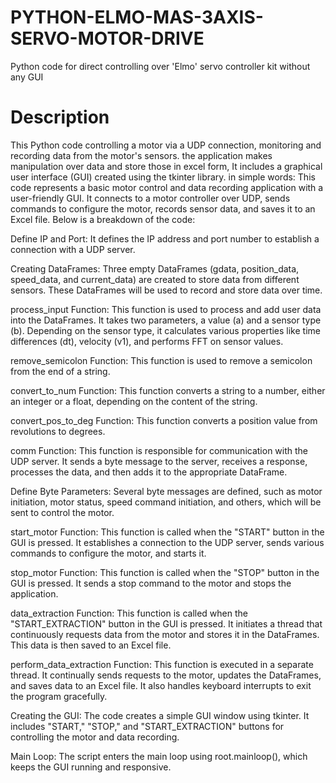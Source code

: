 # PYTHON-ELMO-MAS-3AXIS-SERVO-MOTOR-DRIVE
Python code for direct controlling over 'Elmo' servo controller kit without any GUI 

# Description
This Python code controlling a motor via a UDP connection, monitoring and recording data from the motor's sensors. the application makes manipulation over data and store those in excel form, It includes a graphical user interface (GUI) created using the tkinter library. in simple words: This code represents a basic motor control and data recording application with a user-friendly GUI. It connects to a motor controller over UDP, sends commands to configure the motor, records sensor data, and saves it to an Excel file. Below is a breakdown of the code:

Define IP and Port: It defines the IP address and port number to establish a connection with a UDP server.

Creating DataFrames: Three empty DataFrames (gdata, position_data, speed_data, and current_data) are created to store data from different sensors. These DataFrames will be used to record and store data over time.

process_input Function: This function is used to process and add user data into the DataFrames. It takes two parameters, a value (a) and a sensor type (b). Depending on the sensor type, it calculates various properties like time differences (dt), velocity (v1), and performs FFT on sensor values.

remove_semicolon Function: This function is used to remove a semicolon from the end of a string.

convert_to_num Function: This function converts a string to a number, either an integer or a float, depending on the content of the string.

convert_pos_to_deg Function: This function converts a position value from revolutions to degrees.

comm Function: This function is responsible for communication with the UDP server. It sends a byte message to the server, receives a response, processes the data, and then adds it to the appropriate DataFrame.

Define Byte Parameters: Several byte messages are defined, such as motor initiation, motor status, speed command initiation, and others, which will be sent to control the motor.

start_motor Function: This function is called when the "START" button in the GUI is pressed. It establishes a connection to the UDP server, sends various commands to configure the motor, and starts it.

stop_motor Function: This function is called when the "STOP" button in the GUI is pressed. It sends a stop command to the motor and stops the application.

data_extraction Function: This function is called when the "START_EXTRACTION" button in the GUI is pressed. It initiates a thread that continuously requests data from the motor and stores it in the DataFrames. This data is then saved to an Excel file.

perform_data_extraction Function: This function is executed in a separate thread. It continually sends requests to the motor, updates the DataFrames, and saves data to an Excel file. It also handles keyboard interrupts to exit the program gracefully.

Creating the GUI: The code creates a simple GUI window using tkinter. It includes "START," "STOP," and "START_EXTRACTION" buttons for controlling the motor and data recording.

Main Loop: The script enters the main loop using root.mainloop(), which keeps the GUI running and responsive.

